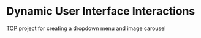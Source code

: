# Dynamic User Interface Interactions #

[TOP](https://www.theodinproject.com/lessons/node-path-javascript-dynamic-user-interface-interactions) project for creating a dropdown menu and image carousel
